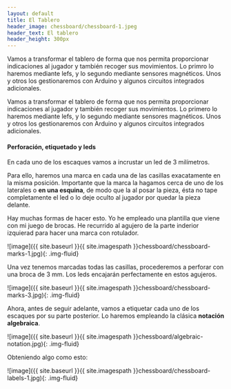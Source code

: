 ```yaml
---
layout: default
title: El Tablero
header_image: chessboard/chessboard-1.jpeg
header_text: El tablero
header_height: 300px
---
```

Vamos a transformar el tablero de forma que nos permita proporcionar 
indicaciones al jugador y también recoger sus movimientos. Lo primro lo haremos
mediante lefs, y lo segundo mediante sensores magnéticos. Unos y otros los
gestionaremos con Arduino y algunos circuitos integrados adicionales.

Vamos a transformar el tablero de forma que nos permita proporcionar 
indicaciones al jugador y también recoger sus movimientos. Lo primero lo haremos
mediante lefs, y lo segundo mediante sensores magnéticos. Unos y otros los
gestionaremos con Arduino y algunos circuitos integrados adicionales.

#### Perforación, etiquetado y leds

En cada uno de los escaques vamos a incrustar un led de 3 milímetros.

Para ello, haremos una marca en cada una de las casillas exacatamente en la
misma posición. Importante que la marca la hagamos cerca de uno de los 
laterales o __en una esquina__, de modo que la al posar la pieza, ésta no tape
completamente el led o lo deje oculto al jugador por quedar la pieza delante.

Hay muchas formas de hacer esto. Yo he empleado una plantilla que viene con mi
juego de brocas. He recurrido al agujero de la parte inderior izquierad para 
hacer una marca con rotulador.

![image]({{ site.baseurl }}{{ site.imagespath }}chessboard/chessboard-marks-1.jpg){: .img-fluid}

Una vez tenemos marcadas todas las casillas, procederemos a perforar con una 
broca de 3 mm. Los leds encajarán perfectamente en estos agujeros.

![image]({{ site.baseurl }}{{ site.imagespath }}chessboard/chessboard-marks-3.jpg){: .img-fluid}

Ahora, antes de seguir adelante, vamos a etiquetar cada uno de los escaques por
su parte posterior. Lo haremos empleando la clásica __notación algebraica__.

![image]({{ site.baseurl }}{{ site.imagespath }}chessboard/algebraic-notation.jpg){: .img-fluid}

Obteniendo algo como esto:

![image]({{ site.baseurl }}{{ site.imagespath }}chessboard/chessboard-labels-1.jpg){: .img-fluid}


